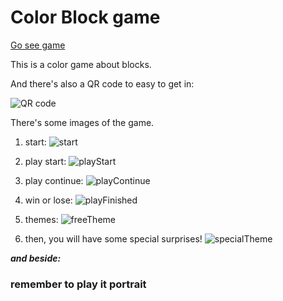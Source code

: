 # Color Block game
[Go see game](https://yufeixian.github.io/Color_Block/)

This is a color game about blocks.

And there's also a QR code to easy to get in:


![QR code](https://yufeixian.github.io/Color_Block/img/QRCode.png)



There's some images of the game.

1. start:
  ![start](https://yufeixian.github.io/Color_Block/img/start.png)

2. play start:
  ![playStart](https://yufeixian.github.io/Color_Block/img/playStart.png)

3. play continue:
  ![playContinue](https://yufeixian.github.io/Color_Block/img/playContinue.png)

4. win or lose:
  ![playFinished](https://yufeixian.github.io/Color_Block/img/playFinished.png)

5. themes:
  ![freeTheme](https://yufeixian.github.io/Color_Block/img/freeTheme.png)

6. then, you will have some special surprises!
  ![specialTheme](https://yufeixian.github.io/Color_Block/img/specialTheme.jpg)


***and beside:***

### **remember to play it portrait**
